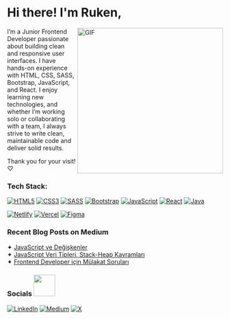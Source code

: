 # Hi there! I'm Ruken,
<img align="right" src="https://github.com/user-attachments/assets/184319da-da86-49f6-985d-0c0fb132384f" alt="GIF" width="340"/>
<!--
<img align="right" src="https://user-images.githubusercontent.com/72344293/151006688-f638f5a1-955b-424a-a930-63c526d6a5cd.svg" alt="GIF" width="240"/>
-->

<div> I’m a Junior Frontend Developer passionate about building clean and responsive user interfaces. I have hands-on experience with HTML, CSS, SASS, Bootstrap, JavaScript, and React. I enjoy learning new technologies, and whether I’m working solo or collaborating with a team, I always strive to write clean, maintainable code and deliver solid results.
    <p> Thank you for your visit! ♡ </p>
</div>

### Tech Stack:
[![HTML5](https://img.shields.io/badge/-HTML5-d6d1cb?style=flat&logo=html5&logoColor=black)](https://www.w3schools.com/html/html_intro.asp)
[![CSS3](https://img.shields.io/badge/-CSS3-d6d1cb?style=flat&logo=css3&logoColor=black)](https://developer.mozilla.org/en-US/docs/Web/CSS)
[![SASS](https://img.shields.io/badge/-SASS-d6d1cb?style=flat&logo=sass&logoColor=black)](https://sass-lang.com/)
[![Bootstrap](https://img.shields.io/badge/-Bootstrap-d6d1cb?style=flat&logo=bootstrap&logoColor=black)](https://getbootstrap.com/)
[![JavaScript](https://img.shields.io/badge/-JavaScript-d6d1cb?style=flat&logo=javascript&logoColor=black)](https://javascript.info/)
[![React](https://img.shields.io/badge/-React-d6d1cb?style=flat&logo=react&logoColor=black)](https://react.dev/)
[![Java](https://img.shields.io/badge/-Java-d6d1cb?style=flat&logo=java&logoColor=black)](https://docs.oracle.com/en/java/)

[![Netlify](https://img.shields.io/badge/-Netlify-d6d1cb?style=flat&logo=netlify&logoColor=black)](https://www.netlify.com/)
[![Vercel](https://img.shields.io/badge/-Vercel-d6d1cb?style=flat&logo=vercel&logoColor=black)](https://vercel.com/)
[![Figma](https://img.shields.io/badge/-Figma-d6d1cb?style=flat&logo=figma&logoColor=black)](https://www.figma.com/)

### Recent Blog Posts on Medium
✦ [JavaScript ve Değişkenler](https://medium.com/@rukenerpolat/javascript-ve-de%C4%9Fi%C5%9Fkenler-313621b5842b)  
✦ [JavaScript Veri Tipleri, Stack-Heap Kavramları](https://medium.com/@rukenerpolat/javascript-veri-tipleri-stack-heap-kavramlar%C4%B1-1e2836430a09)  
✦ [Frontend Developer için Mülakat Soruları](https://medium.com/@rukenerpolat/frontend-developer-i%C3%A7in-m%C3%BClakat-sorular%C4%B1-9cfb0d41c87c)  

### Socials <img src="https://media.giphy.com/media/mGcNjsfWAjY5AEZNw6/giphy.gif" width="50">
[![LinkedIn](https://img.shields.io/badge/-LinkedIn-d6d1cb?style=flat&logo=linkedin&logoColor=black)](https://linkedin.com/in/rukenerpolat)
[![Medium](https://img.shields.io/badge/-Medium-d6d1cb?style=flat&logo=medium&logoColor=black)](https://medium.com/@rukenerpolat)
[![X](https://img.shields.io/badge/-X-d6d1cb?style=flat&logo=x&logoColor=black)](https://x.com/rukenerpolat)

<!--
[![HTML5](https://img.shields.io/badge/-HTML5-E34F26?style=flat&logo=html5&logoColor=white)](https://www.w3schools.com/html/html_intro.asp)
[![CSS3](https://img.shields.io/badge/-CSS3-1572B6?style=flat&logo=css3&logoColor=white)](https://developer.mozilla.org/en-US/docs/Web/CSS)
[![SASS](https://img.shields.io/badge/-SASS-CC6699?style=flat&logo=sass&logoColor=white)](https://sass-lang.com/)
[![Bootstrap](https://img.shields.io/badge/-Bootstrap-563D7C?style=flat&logo=bootstrap&logoColor=white)](https://getbootstrap.com/)
[![JavaScript](https://img.shields.io/badge/-JavaScript-F7DF1E?style=flat&logo=javascript&logoColor=black)](https://javascript.info/)
[![React](https://img.shields.io/badge/-React-61DAFB?style=flat&logo=react&logoColor=black)](https://react.dev/)
[![Java](https://img.shields.io/badge/-Java-007396?style=flat&logo=java&logoColor=white)](https://docs.oracle.com/en/java/)
[![Figma](https://img.shields.io/badge/-Figma-F24E1E?style=flat&logo=figma&logoColor=white)](https://www.figma.com/)
[![Netlify](https://img.shields.io/badge/-Netlify-00C7B7?style=flat&logo=netlify&logoColor=white)](https://www.netlify.com/?attr=homepage-modal)
[![Vercel](https://img.shields.io/badge/-Vercel-000000?style=flat&logo=vercel&logoColor=white)](https://vercel.com/home)
---
[![HTML5](https://img.shields.io/badge/-HTML5-000000?style=flat&logo=html5&logoColor=white)](https://www.w3schools.com/html/html_intro.asp)
[![CSS3](https://img.shields.io/badge/-CSS3-000000?style=flat&logo=css3&logoColor=white)](https://developer.mozilla.org/en-US/docs/Web/CSS)
[![SASS](https://img.shields.io/badge/-SASS-000000?style=flat&logo=sass&logoColor=white)](https://sass-lang.com/)
[![Bootstrap](https://img.shields.io/badge/-Bootstrap-000000?style=flat&logo=bootstrap&logoColor=white)](https://getbootstrap.com/)
[![JavaScript](https://img.shields.io/badge/-JavaScript-000000?style=flat&logo=javascript&logoColor=white)](https://javascript.info/)
[![React](https://img.shields.io/badge/-React-000000?style=flat&logo=react&logoColor=white)](https://react.dev/)
[![Java](https://img.shields.io/badge/-Java-000000?style=flat&logo=java&logoColor=white)](https://docs.oracle.com/en/java/)
[![Netlify](https://img.shields.io/badge/-Netlify-000000?style=flat&logo=netlify&logoColor=white)](https://www.netlify.com/)
[![Vercel](https://img.shields.io/badge/-Vercel-000000?style=flat&logo=vercel&logoColor=white)](https://vercel.com/)
[![Figma](https://img.shields.io/badge/-Figma-000000?style=flat&logo=figma&logoColor=white)](https://www.figma.com/)
[![LinkedIn](https://img.shields.io/badge/-LinkedIn-000000?style=flat&logo=linkedin&logoColor=white)](https://linkedin.com/in/rukenerpolat)
[![Medium](https://img.shields.io/badge/-Medium-12100E?style=flat&logo=medium&logoColor=white)](https://medium.com/@rukenerpolat)
[![X](https://img.shields.io/badge/-X-000000?style=flat&logo=x&logoColor=white)](https://x.com/rukenerpolat)
-->
